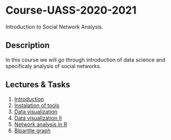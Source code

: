 # Course-UASS-2020-2021
Introduction to Social Network Analysis.

## Description
In this course we will go through introduction of data science and specificaly analysis of social networks.

## Lectures & Tasks
1. [Introduction](/lectures/lecture1.md) 
1. [Instalation of tools](/lectures/lecture2.md) 
1. [Data visualization](/lectures/lecture3/readme.md) 
1. [Data visualization II](/lectures/lecture4/readme.md) 
1. [Network analysis in R](/lectures/lecture5/readme.md) 
1. [Bipartite graph](/lectures/lecture6/readme.md) 
